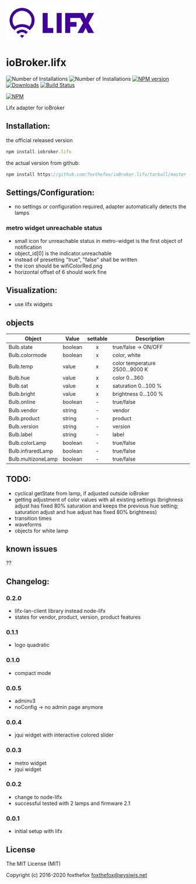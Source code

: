 ![Logo](admin/lifx_logo.png)
# ioBroker.lifx

![Number of Installations](http://iobroker.live/badges/lifx-installed.svg) ![Number of Installations](http://iobroker.live/badges/lifx-stable.svg) [![NPM version](http://img.shields.io/npm/v/iobroker.lifx.svg)](https://www.npmjs.com/package/iobroker.lifx)
[![Downloads](https://img.shields.io/npm/dm/iobroker.lifx.svg)](https://www.npmjs.com/package/iobroker.lifx)
[![Build Status](https://travis-ci.org/foxthefox/ioBroker.lifx.svg?branch=master)](https://travis-ci.org/foxthefox/ioBroker.lifx)


[![NPM](https://nodei.co/npm/iobroker.lifx.png?downloads=true)](https://nodei.co/npm/iobroker.lifx/)

Lifx adapter for ioBroker

## Installation:
the official released version
```javascript
npm install iobroker.lifx
```

the actual version from github:
```javascript
npm install https://github.com/foxthefox/ioBroker.lifx/tarball/master --production
```

## Settings/Configuration:
- no settings or configuration required, adapter automatically detects the lamps
### metro widget unreachable status
- small icon for unreachable status in metro-widget is the first object of notification
- object_id[0] is the indicator.unreachable
- instead of presetting "true", "false" shall be written
- the icon should be wifiColorRed.png 
- horizontal offset of 6 should work fine

## Visualization:
- use lifx widgets

## objects
|Object|Value|settable|Description|
|--------|-------|:-:|--------|
|Bulb.state|boolean|x|true/false -> ON/OFF|
|Bulb.colormode|boolean|x|color, white|
|Bulb.temp|value|x|color temperature 2500...9000 K|
|Bulb.hue|value|x|color 0...360|
|Bulb.sat|value|x|saturation 0...100 %|
|Bulb.bright|value|x|brightness 0...100 %|
|Bulb.online|boolean|-|true/false|
|Bulb.vendor|string|-|vendor|
|Bulb.product|string|-|product|
|Bulb.version|string|-|version|
|Bulb.label|string|-|label|
|Bulb.colorLamp|boolean|-|true/false|
|Bulb.infraredLamp|boolean|-|true/false|
|Bulb.multizoneLamp|boolean|-|true/false|

## TODO:
- cyclical getState from lamp, if adjusted outside ioBroker
- getting adjustment of color values with all existing settings (brighness adjust has fixed 80% saturation and keeps the previous hue setting; saturation adjust and hue adjust has fixed 80% brightness)
- transition times
- waveforms
- objects for white lamp

## known issues
??

## Changelog:
### 0.2.0
- lifx-lan-client library instead node-lifx
- states for vendor, product, version, product features

### 0.1.1
- logo quadratic
### 0.1.0
- compact mode
### 0.0.5
- adminv3
- noConfig -> no admin page anymore

### 0.0.4
- jqui widget with interactive colored slider

### 0.0.3
- metro widget
- jqui widget

### 0.0.2 
- change to node-lifx
- successful tested with 2 lamps and firmware 2.1

### 0.0.1 
- initial setup with lifx

## License

The MIT License (MIT)

Copyright (c) 2016-2020 foxthefox <foxthefox@wysiwis.net>

